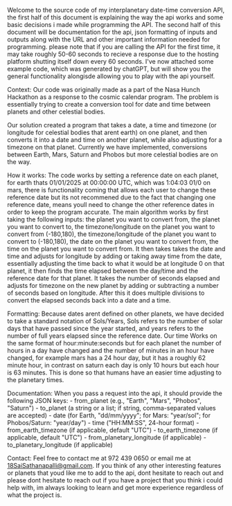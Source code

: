 Welcome to the source code of my interplanetary date-time conversion API, the first half of this document is explaining the way the api works and some basic decisions i made while programming the API. The second half of this document will be documentation for the api, json formatting of inputs and outputs along with the URL and other important information needed for programming. please note that if you are calling the API for the first time, it may take roughly 50-60 seconds to recieve a response due to the hosting platform shutting itself down every 60 seconds. I've now attached some example code, which was generated by chatGPT, but will show you the general functionality alongisde allowing you to play with the api yourself.

Context:
Our code was originally made as a part of the Nasa Hunch Hackathon as a response to the cosmic calendar program. The problem is essentially trying to create a conversion tool for date and time between planets and other celestial bodies.

Our solution created a program that takes a date, a time and timezone (or longitude for celestial bodies that arent earth) on one planet, and then converts it into a date and time on another planet, while also adjusting for a timezone on that planet. Currently we have implemented, conversions between Earth, Mars, Saturn and Phobos but more celestial bodies are on the way.

How it works:
The code works by setting a reference date on each planet, for earth thats 01/01/2025 at 00:00:00 UTC, which was 1:04:03 01/0 on mars, there is functionality coming that allows each user to change these reference date but its not recommened due to the fact that changing one reference date, means youll need to change the other reference dates in order to keep the program accurate. The main algorithm works by first taking the following inputs: the planet you want to convert from, the planet you want to convert to, the timezone/longitude on the planet you want to convert from (-180,180), the timezone/longitude of the planet you want to convert to (-180,180), the date on the planet you want to convert from, the time on the planet you want to convert from. It then takes takes the date and time and adjusts for longitude by adding or taking away time from the date, essentially adjusting the time back to what it would be at longitude 0 on that planet, it then finds the time elapsed between the day/time and the reference date for that planet. It takes the number of seconds elapsed and adjusts for timezone on the new planet by adding or subtracting a number of seconds based on longitude. After this it does multiple divisions to convert the elapsed seconds back into a date and a time.

Formatting:
Because dates arent defined on other planets, we have decided to take a standard notation of Sols/Years, Sols refers to the number of solar days that have passed since the year started, and years refers to the number of full years elapsed since the reference date. Our time Works on the same format of hour:minute:seconds but for each planet the number of hours in a day have changed and the number of minutes in an hour have changed, for example mars has a 24 hour day, but it has a roughly 62 minute hour, in contrast on saturn each day is only 10 hours but each hour is 63 minutes. This is done so that humans have an easier time adjusting to the planetary times.

Documentation:
When you pass a request into the api, it should provide the following JSON keys:
      - from_planet (e.g., "Earth", "Mars", "Phobos", "Saturn")
      - to_planet (a string or a list; if string, comma-separated values are accepted)
      - date (for Earth, "dd/mm/yyyy"; for Mars: "year/sol"; for Phobos/Saturn: "year/day")
      - time ("HH:MM:SS", 24-hour format)
      - from_earth_timezone (if applicable, default "UTC")
      - to_earth_timezone (if applicable, default "UTC")
      - from_planetary_longitude (if applicable)
      - to_planetary_longitude (if applicable)



Contact:
Feel free to contact me at 972 439 0650 or email me at 18SaiSathanapalli@gmail.com. If you think of any other interesting features or planets that youd like me to add to the api, dont hesitate to reach out and please dont hesitate to reach out if you have a project that you think i could help with, im always looking to learn and get more experience regardless of what the project is.
